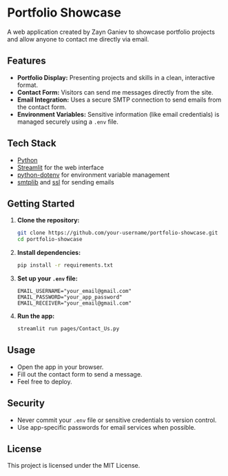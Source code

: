 # Portfolio Showcase

A web application created by Zayn Ganiev to showcase portfolio projects and allow anyone to contact me directly via email.

## Features

- **Portfolio Display:** Presenting projects and skills in a clean, interactive format.
- **Contact Form:** Visitors can send me messages directly from the site.
- **Email Integration:** Uses a secure SMTP connection to send emails from the contact form.
- **Environment Variables:** Sensitive information (like email credentials) is managed securely using a `.env` file.

## Tech Stack

- [Python](https://www.python.org/)
- [Streamlit](https://streamlit.io/) for the web interface
- [python-dotenv](https://pypi.org/project/python-dotenv/) for environment variable management
- [smtplib](https://docs.python.org/3/library/smtplib.html) and [ssl](https://docs.python.org/3/library/ssl.html) for sending emails

## Getting Started

1. **Clone the repository:**
   ```sh
   git clone https://github.com/your-username/portfolio-showcase.git
   cd portfolio-showcase
   ```

2. **Install dependencies:**
   ```sh
   pip install -r requirements.txt
   ```

3. **Set up your `.env` file:**
   ```
   EMAIL_USERNAME="your_email@gmail.com"
   EMAIL_PASSWORD="your_app_password"
   EMAIL_RECEIVER="your_email@gmail.com"
   ```

4. **Run the app:**
   ```sh
   streamlit run pages/Contact_Us.py
   ```

## Usage

- Open the app in your browser.
- Fill out the contact form to send a message.
- Feel free to deploy.

## Security

- Never commit your `.env` file or sensitive credentials to version control.
- Use app-specific passwords for email services when possible.

## License

This project is licensed under the MIT License.

